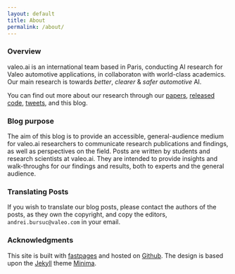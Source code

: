 ```yaml
---
layout: default
title: About
permalink: /about/
---
```


### Overview
valeo.ai is an international team based in Paris, conducting AI research for Valeo automotive applications, in collaboraton with world-class academics. Our main research is towards *better*, *clearer* & *safer automotive* AI. 

You can find out more about our research through our [papers](https://ptrckprz.github.io/vaipub), [released code](https://github.com/valeoai), [tweets](https://twitter.com/valeoai), and this blog.

### Blog purpose
The aim of this blog is to provide an accessible, general-audience medium for valeo.ai researchers to communicate research publications and findings, as well as perspectives on the field. Posts are written by students and research scientists at valeo.ai. They are intended to provide insights and walk-throughs for our findings and results, both to experts and the general audience.

### Translating Posts
If you wish to translate our blog posts, please contact the authors of the posts, as they own the copyright, and copy the editors, `andrei.bursuc@valeo.com` in your email.

### Acknowledgments
This site is built with [fastpages](https://fastpages.fast.ai/) and hosted on [Github](https://github.com/).
The design is based upon the [Jekyll](https://jekyllrb.com/) theme [Minima](https://github.com/jekyll/minima). 
